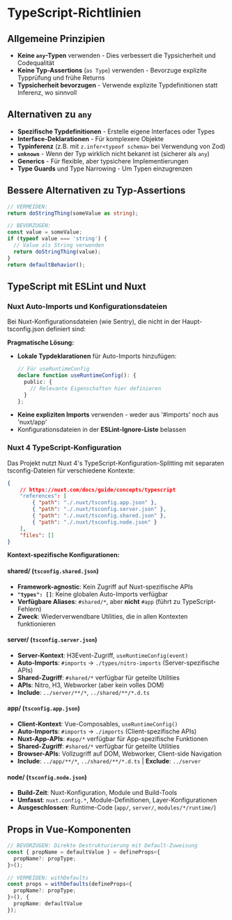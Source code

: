 # TypeScript-Richtlinien

## Allgemeine Prinzipien

- **Keine `any`-Typen** verwenden - Dies verbessert die Typsicherheit und Codequalität
- **Keine Typ-Assertions** (`as Type`) verwenden - Bevorzuge explizite Typprüfung und frühe Returns
- **Typsicherheit bevorzugen** - Verwende explizite Typdefinitionen statt Inferenz, wo sinnvoll

## Alternativen zu `any`

- **Spezifische Typdefinitionen** - Erstelle eigene Interfaces oder Types
- **Interface-Deklarationen** - Für komplexere Objekte
- **Typinferenz** (z.B. mit `z.infer<typeof schema>` bei Verwendung von Zod)
- **`unknown`** - Wenn der Typ wirklich nicht bekannt ist (sicherer als `any`)
- **Generics** - Für flexible, aber typsichere Implementierungen
- **Type Guards** und Type Narrowing - Um Typen einzugrenzen

## Bessere Alternativen zu Typ-Assertions

```typescript
// VERMEIDEN:
return doStringThing(someValue as string);

// BEVORZUGEN:
const value = someValue;
if (typeof value === 'string') {
  // Value als String verwenden
  return doStringThing(value);
}
return defaultBehavior();
```

## TypeScript mit ESLint und Nuxt

### Nuxt Auto-Imports und Konfigurationsdateien

Bei Nuxt-Konfigurationsdateien (wie Sentry), die nicht in der Haupt-tsconfig.json definiert sind:

**Pragmatische Lösung:**
- **Lokale Typdeklarationen** für Auto-Imports hinzufügen:
  ```typescript
  // Für useRuntimeConfig
  declare function useRuntimeConfig(): {
    public: {
      // Relevante Eigenschaften hier definieren
    }
  };
  ```
- **Keine expliziten Imports** verwenden - weder aus '#imports' noch aus 'nuxt/app'
- Konfigurationsdateien in der **ESLint-Ignore-Liste** belassen

### Nuxt 4 TypeScript-Konfiguration

Das Projekt nutzt Nuxt 4's TypeScript-Konfiguration-Splitting mit separaten tsconfig-Dateien für verschiedene Kontexte:

```json
{
	// https://nuxt.com/docs/guide/concepts/typescript
	"references": [
		{ "path": "./.nuxt/tsconfig.app.json" },
		{ "path": "./.nuxt/tsconfig.server.json" },
		{ "path": "./.nuxt/tsconfig.shared.json" },
		{ "path": "./.nuxt/tsconfig.node.json" }
	],
	"files": []
}
```

**Kontext-spezifische Konfigurationen:**

#### **shared/** (`tsconfig.shared.json`)
- **Framework-agnostic**: Kein Zugriff auf Nuxt-spezifische APIs
- **`"types": []`**: Keine globalen Auto-Imports verfügbar
- **Verfügbare Aliases**: `#shared/*`, aber **nicht** `#app` (führt zu TypeScript-Fehlern)
- **Zweck**: Wiederverwendbare Utilities, die in allen Kontexten funktionieren

#### **server/** (`tsconfig.server.json`)
- **Server-Kontext**: H3Event-Zugriff, `useRuntimeConfig(event)`
- **Auto-Imports**: `#imports` → `./types/nitro-imports` (Server-spezifische APIs)
- **Shared-Zugriff**: `#shared/*` verfügbar für geteilte Utilities
- **APIs**: Nitro, H3, Webworker (aber kein volles DOM)
- **Include**: `../server/**/*`, `../shared/**/*.d.ts`

#### **app/** (`tsconfig.app.json`)
- **Client-Kontext**: Vue-Composables, `useRuntimeConfig()`
- **Auto-Imports**: `#imports` → `./imports` (Client-spezifische APIs)
- **Nuxt-App-APIs**: `#app/*` verfügbar für App-spezifische Funktionen
- **Shared-Zugriff**: `#shared/*` verfügbar für geteilte Utilities
- **Browser-APIs**: Vollzugriff auf DOM, Webworker, Client-side Navigation
- **Include**: `../app/**/*`, `../shared/**/*.d.ts` | **Exclude**: `../server`

#### **node/** (`tsconfig.node.json`)
- **Build-Zeit**: Nuxt-Konfiguration, Module und Build-Tools
- **Umfasst**: `nuxt.config.*`, Module-Definitionen, Layer-Konfigurationen
- **Ausgeschlossen**: Runtime-Code (`app/`, `server/`, `modules/*/runtime/`)

## Props in Vue-Komponenten

```typescript
// BEVORZUGEN: Direkte Destrukturierung mit Default-Zuweisung
const { propName = defaultValue } = defineProps<{
  propName?: propType;
}>();

// VERMEIDEN: withDefaults
const props = withDefaults(defineProps<{
  propName?: propType;
}>(), {
  propName: defaultValue
});
```
